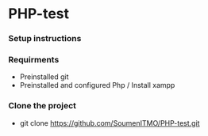 # PHP-test

### Setup instructions

### Requirments 
- Preinstalled git
- Preinstalled and configured Php / Install xampp

### Clone the project
- git clone https://github.com/SoumenITMO/PHP-test.git
